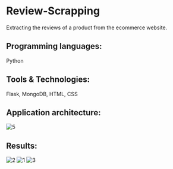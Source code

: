 # Review-Scrapping
Extracting the reviews of a product from the ecommerce website.

## Programming languages:
Python

## Tools & Technologies:
Flask, MongoDB, HTML, CSS

## Application architecture:
![5](https://user-images.githubusercontent.com/79206625/125473621-daf9c7f0-2640-40ef-8e6a-21e227a99f49.png)

## Results:
![2](https://user-images.githubusercontent.com/79206625/125473739-9fc23c20-023e-4381-9ad2-3ba36f9656ed.PNG)
![1](https://user-images.githubusercontent.com/79206625/125473753-ef1edb18-d7df-4188-b9bf-b418112d987b.PNG)
![3](https://user-images.githubusercontent.com/79206625/125473770-1324c9c6-e4e2-4d91-a958-2f04532582ae.PNG)


